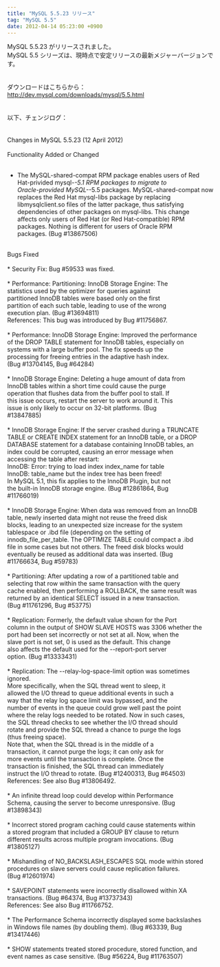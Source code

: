 ```yaml
---
title: "MySQL 5.5.23 リリース"
tag: "MySQL 5.5"
date: 2012-04-14 05:23:00 +0900
---
```


MySQL 5.5.23 がリリースされました。<br>
MySQL 5.5 シリーズは、現時点で安定リリースの最新メジャーバージョンです。<br>
<br>
<br>
ダウンロードはこちらから：<br>
http://dev.mysql.com/downloads/mysql/5.5.html<br>
<br>
<br>
以下、チェンジログ：<br>
<br>
<br>
Changes in MySQL 5.5.23 (12 April 2012)<br>
<br>
Functionality Added or Changed<br>
<br>
   * The MySQL-shared-compat RPM package enables users of Red<br>
     Hat-privided mysql-*-5.1 RPM packages to migrate to<br>
     Oracle-provided MySQL-*-5.5 packages. MySQL-shared-compat now<br>
     replaces the Red Hat mysql-libs package by replacing<br>
     libmysqlclient.so files of the latter package, thus satisfying<br>
     dependencies of other packages on mysql-libs. This change<br>
     affects only users of Red Hat (or Red Hat-compatible) RPM<br>
     packages. Nothing is different for users of Oracle RPM<br>
     packages. (Bug #13867506)<br>
<br>
Bugs Fixed<br>
<br>
   * Security Fix: Bug #59533 was fixed.<br>
<br>
   * Performance: Partitioning: InnoDB Storage Engine: The<br>
     statistics used by the optimizer for queries against<br>
     partitioned InnoDB tables were based only on the first<br>
     partition of each such table, leading to use of the wrong<br>
     execution plan. (Bug #13694811)<br>
     References: This bug was introduced by Bug #11756867.<br>
<br>
   * Performance: InnoDB Storage Engine: Improved the performance<br>
     of the DROP TABLE statement for InnoDB tables, especially on<br>
     systems with a large buffer pool. The fix speeds up the<br>
     processing for freeing entries in the adaptive hash index.<br>
     (Bug #13704145, Bug #64284)<br>
<br>
   * InnoDB Storage Engine: Deleting a huge amount of data from<br>
     InnoDB tables within a short time could cause the purge<br>
     operation that flushes data from the buffer pool to stall. If<br>
     this issue occurs, restart the server to work around it. This<br>
     issue is only likely to occur on 32-bit platforms. (Bug<br>
     #13847885)<br>
<br>
   * InnoDB Storage Engine: If the server crashed during a TRUNCATE<br>
     TABLE or CREATE INDEX statement for an InnoDB table, or a DROP<br>
     DATABASE statement for a database containing InnoDB tables, an<br>
     index could be corrupted, causing an error message when<br>
     accessing the table after restart:<br>
      InnoDB: Error: trying to load index index_name for table<br>
      InnoDB: table_name but the index tree has been freed!<br>
     In MySQL 5.1, this fix applies to the InnoDB Plugin, but not<br>
     the built-in InnoDB storage engine. (Bug #12861864, Bug<br>
     #11766019)<br>
<br>
   * InnoDB Storage Engine: When data was removed from an InnoDB<br>
     table, newly inserted data might not reuse the freed disk<br>
     blocks, leading to an unexpected size increase for the system<br>
     tablespace or .ibd file (depending on the setting of<br>
     innodb_file_per_table. The OPTIMIZE TABLE could compact a .ibd<br>
     file in some cases but not others. The freed disk blocks would<br>
     eventually be reused as additional data was inserted. (Bug<br>
     #11766634, Bug #59783)<br>
<br>
   * Partitioning: After updating a row of a partitioned table and<br>
     selecting that row within the same transaction with the query<br>
     cache enabled, then performing a ROLLBACK, the same result was<br>
     returned by an identical SELECT issued in a new transaction.<br>
     (Bug #11761296, Bug #53775)<br>
<br>
   * Replication: Formerly, the default value shown for the Port<br>
     column in the output of SHOW SLAVE HOSTS was 3306 whether the<br>
     port had been set incorrectly or not set at all. Now, when the<br>
     slave port is not set, 0 is used as the default. This change<br>
     also affects the default used for the --report-port server<br>
     option. (Bug #13333431)<br>
<br>
   * Replication: The --relay-log-space-limit option was sometimes<br>
     ignored.<br>
     More specifically, when the SQL thread went to sleep, it<br>
     allowed the I/O thread to queue additional events in such a<br>
     way that the relay log space limit was bypassed, and the<br>
     number of events in the queue could grow well past the point<br>
     where the relay logs needed to be rotated. Now in such cases,<br>
     the SQL thread checks to see whether the I/O thread should<br>
     rotate and provide the SQL thread a chance to purge the logs<br>
     (thus freeing space).<br>
     Note that, when the SQL thread is in the middle of a<br>
     transaction, it cannot purge the logs; it can only ask for<br>
     more events until the transaction is complete. Once the<br>
     transaction is finished, the SQL thread can immediately<br>
     instruct the I/O thread to rotate. (Bug #12400313, Bug #64503)<br>
     References: See also Bug #13806492.<br>
<br>
   * An infinite thread loop could develop within Performance<br>
     Schema, causing the server to become unresponsive. (Bug<br>
     #13898343)<br>
<br>
   * Incorrect stored program caching could cause statements within<br>
     a stored program that included a GROUP BY clause to return<br>
     different results across multiple program invocations. (Bug<br>
     #13805127)<br>
<br>
   * Mishandling of NO_BACKSLASH_ESCAPES SQL mode within stored<br>
     procedures on slave servers could cause replication failures.<br>
     (Bug #12601974)<br>
<br>
   * SAVEPOINT statements were incorrectly disallowed within XA<br>
     transactions. (Bug #64374, Bug #13737343)<br>
     References: See also Bug #11766752.<br>
<br>
   * The Performance Schema incorrectly displayed some backslashes<br>
     in Windows file names (by doubling them). (Bug #63339, Bug<br>
     #13417446)<br>
<br>
   * SHOW statements treated stored procedure, stored function, and<br>
     event names as case sensitive. (Bug #56224, Bug #11763507)<br>
